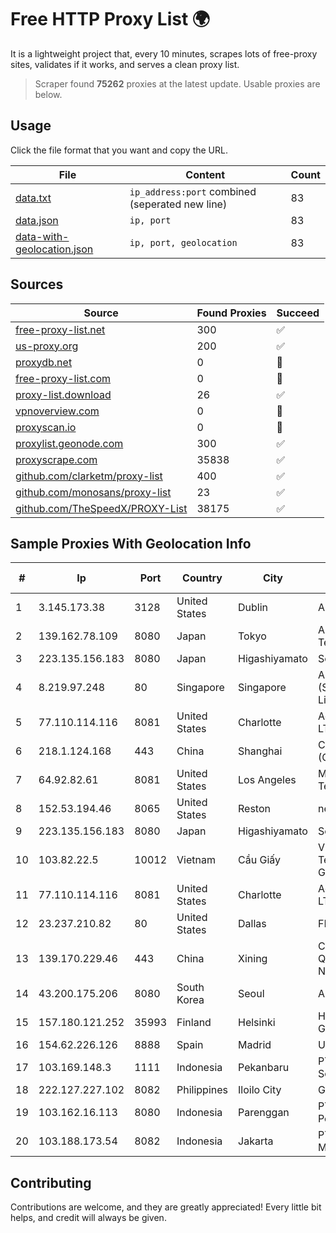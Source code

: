 
# Free HTTP Proxy List 🌍

It is a lightweight project that, every 10 minutes, scrapes lots of free-proxy sites, validates if it works, and serves a clean proxy list.


> Scraper found **75262** proxies at the latest update. Usable proxies are below.

## Usage

Click the file format that you want and copy the URL.


|File|Content|Count|
|----|-------|-----|
|[data.txt](https://raw.githubusercontent.com/themiralay/Proxy-List-World/master/data.txt)|`ip_address:port` combined (seperated new line)|83|
|[data.json](https://raw.githubusercontent.com/themiralay/Proxy-List-World/master/data.json)|`ip, port`|83|
|[data-with-geolocation.json](https://raw.githubusercontent.com/themiralay/Proxy-List-World/master/data-with-geolocation.json)|`ip, port, geolocation`|83|

## Sources

|Source|Found Proxies|Succeed|
|------|-------------|-------|
|[free-proxy-list.net](https://free-proxy-list.net)|300|✅|
|[us-proxy.org](https://www.us-proxy.org)|200|✅|
|[proxydb.net](http://proxydb.net)|0|🚫|
|[free-proxy-list.com](https://free-proxy-list.com/?page=&port=&type%5B%5D=http&type%5B%5D=https&up_time=0&search=Search)|0|🚫|
|[proxy-list.download](https://www.proxy-list.download/HTTP)|26|✅|
|[vpnoverview.com](https://vpnoverview.com/privacy/anonymous-browsing/free-proxy-servers)|0|🚫|
|[proxyscan.io](https://www.proxyscan.io)|0|🚫|
|[proxylist.geonode.com](https://proxylist.geonode.com/api/proxy-list?limit=300&page=1&sort_by=lastChecked&sort_type=desc&protocols=http,https)|300|✅|
|[proxyscrape.com](https://api.proxyscrape.com/v2/?request=displayproxies&protocol=http&timeout=10000&country=all&ssl=all&anonymity=all)|35838|✅|
|[github.com/clarketm/proxy-list](https://raw.githubusercontent.com/clarketm/proxy-list/master/proxy-list-raw.txt)|400|✅|
|[github.com/monosans/proxy-list](https://raw.githubusercontent.com/monosans/proxy-list/main/proxies/http.txt)|23|✅|
|[github.com/TheSpeedX/PROXY-List](https://raw.githubusercontent.com/TheSpeedX/PROXY-List/master/http.txt)|38175|✅|


## Sample Proxies With Geolocation Info

|#|Ip|Port|Country|City|Internet Service Provider|
|-|--|----|-------|----|-------------------------|
|1|3.145.173.38|3128|United States|Dublin|Amazon.com, Inc.|
|2|139.162.78.109|8080|Japan|Tokyo|Akamai Technologies, Inc.|
|3|223.135.156.183|8080|Japan|Higashiyamato|So-net Corporation|
|4|8.219.97.248|80|Singapore|Singapore|Alibaba Cloud (Singapore) Private Limited|
|5|77.110.114.116|8081|United States|Charlotte|Aeza International LTD|
|6|218.1.124.168|443|China|Shanghai|China Telecom (Group)|
|7|64.92.82.61|8081|United States|Los Angeles|Momentum Telecom, Inc.|
|8|152.53.194.46|8065|United States|Reston|netcup GmbH|
|9|223.135.156.183|8080|Japan|Higashiyamato|So-net Corporation|
|10|103.82.22.5|10012|Vietnam|Cầu Giấy|Vietnam Posts and Telecommunications Group|
|11|77.110.114.116|8081|United States|Charlotte|Aeza International LTD|
|12|23.237.210.82|80|United States|Dallas|FDCservers.net|
|13|139.170.229.46|443|China|Xining|China Unicom Qinghai Province Network|
|14|43.200.175.206|8080|South Korea|Seoul|Amazon.com, Inc.|
|15|157.180.121.252|35993|Finland|Helsinki|Hetzner Online GmbH|
|16|154.62.226.126|8888|Spain|Madrid|Ultahost, Inc.|
|17|103.169.148.3|1111|Indonesia|Pekanbaru|PT Kangen Network Solusindo|
|18|222.127.227.102|8082|Philippines|Iloilo City|GLBB|
|19|103.162.16.113|8080|Indonesia|Parenggan|PT Mega Data Perkasa|
|20|103.188.173.54|8082|Indonesia|Jakarta|PT Satria Digital Media|



## Contributing

Contributions are welcome, and they are greatly appreciated! Every
little bit helps, and credit will always be given.

